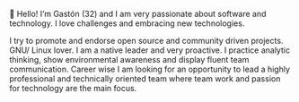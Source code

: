:wave: Hello! I’m Gastón (32) and I am very passionate about software and technology.
I love challenges and embracing new technologies.

I try to promote and endorse open source and community driven projects. GNU/ Linux lover.
I am a native leader and very proactive. I practice analytic thinking, show environmental
awareness and display fluent team communication. Career wise I am looking for an opportunity
to lead a highly professional and technically oriented team where team work and passion for
technology are the main focus.
